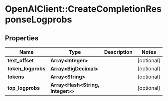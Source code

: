 # OpenAIClient::CreateCompletionResponseLogprobs

## Properties
Name | Type | Description | Notes
------------ | ------------- | ------------- | -------------
**text_offset** | **Array&lt;Integer&gt;** |  | [optional] 
**token_logprobs** | [**Array&lt;BigDecimal&gt;**](BigDecimal.md) |  | [optional] 
**tokens** | **Array&lt;String&gt;** |  | [optional] 
**top_logprobs** | **Array&lt;Hash&lt;String, Integer&gt;&gt;** |  | [optional] 

